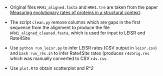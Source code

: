 + Original files `HRH1_aligned.fasta` and `HRH1.tre` are taken from the paper [Measuring evolutionary rates of proteins in a structural context](https://f1000research.com/articles/6-1845/v1). 

+ The script `clean.py` remove columns which are gaps in the first sequence from the alignment to produce the file `HRH1_aligned_cleaned.fasta`, which is used for input to LEISR and Rate4Site

+ Use `python run_leisr.py` to infer LEISR rates (CSV output in `leisr.csv`) and `bash run_r4s.sh` to infer Rate4Site rates (produces `r4sOrig.res` which was manually converted to CSV `r4s.csv`.

+ Use `plot.R` to obtain scatterplot and *R^2* 